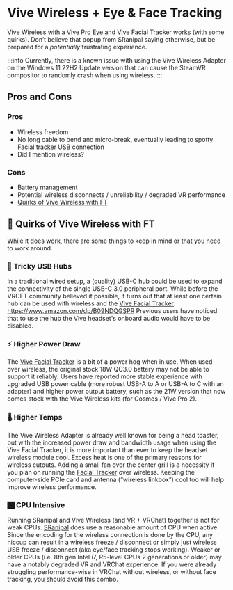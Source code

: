 # Vive Wireless + Eye & Face Tracking

Vive Wireless with a Vive Pro Eye and Vive Facial Tracker works (with some quirks).
Don’t believe that popup from SRanipal saying otherwise, but be prepared for a *potentially* frustrating experience.

:::info
Currently, there is a known issue with using the Vive Wireless Adapter on the Windows 11 22H2 Update version that can cause the SteamVR compositor to randomly crash when using wireless.
:::

## Pros and Cons

### Pros

* Wireless freedom
* No long cable to bend and micro-break, eventually leading to spotty Facial tracker USB connection
* Did I mention wireless?

### Cons

* Battery management
* Potential wireless disconnects / unreliability / degraded VR performance
* [Quirks of Vive Wireless with FT](#-quirks-of-vive-wireless-with-ft)

## 🤔 Quirks of Vive Wireless with FT

While it does work, there are some things to keep in mind or that you need to work around.

### 🔌 Tricky USB Hubs

In a traditional wired setup, a (quality) USB-C hub could be used to expand the connectivity of the single USB-C 3.0 peripheral port.
While before the VRCFT community believed it possible, it turns out that at least one certain hub can be used with wireless and the [Vive Facial Tracker](face-tracker.mdx):
https://www.amazon.com/dp/B09NDQGSPR
Previous users have noticed that to use the hub the Vive headset's onboard audio would have to be disabled.

### ⚡ Higher Power Draw

The [Vive Facial Tracker](face-tracker.mdx) is a bit of a power hog when in use.
When used over wireless, the original stock 18W QC3.0 battery may not be able to support it reliably. 
Users have reported more stable experience with upgraded USB power cable (more robust USB-A to A or USB-A to C with an adapter) and higher power output battery, such as the 21W version that now comes stock with the Vive Wireless kits (for Cosmos / Vive Pro 2).

### 🌡 Higher Temps

The Vive Wireless Adapter is already well known for being a head toaster, but with the increased power draw and bandwidth usage when using the Vive Facial Tracker, it is more important than ever to keep the headset wireless module cool.
Excess heat is one of the primary reasons for wireless cutouts. 
Adding a small fan over the center grill is a necessity if you plan on running the [Facial Tracker](face-tracker.mdx) over wireless.
Keeping the computer-side PCIe card and antenna (“wireless linkbox”) cool too will help improve wireless performance.

### 🏿 CPU Intensive

Running SRanipal and Vive Wireless (and VR + VRChat) together is not for weak CPUs. 
[SRanipal](../../tutorial-modules/sranipal.mdx) does use a reasonable amount of CPU when active. 
Since the encoding for the wireless connection is done by the CPU, any hiccup can result in a wireless freeze / disconnect or simply just wireless USB freeze / disconnect (aka eye/face tracking stops working).
Weaker or older CPUs (i.e. 8th gen Intel i7, R5-level CPUs 2 generations or older) may have a notably degraded VR and VRChat experience.
If you were already struggling performance-wise in VRChat without wireless, or without face tracking, you should avoid this combo.
